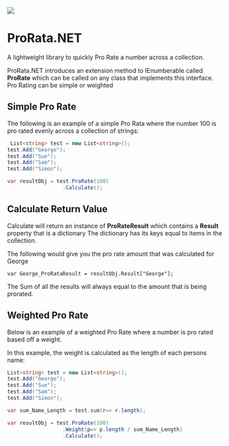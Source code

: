 <img src="https://ci.appveyor.com/api/projects/status/6ykjs2ttkx8s80yf?svg=true" />

# ProRata.NET

A lightweight library to quickly Pro Rate a number across a collection.

ProRata.NET introduces an extension method to IEnumberable<T> called **ProRate** which can be called on any class that implements this interface. Pro Rating can be simple or weighted

## Simple Pro Rate

The following is an example of a simple Pro Rata where the number 100 is pro rated evenly across a collection of strings:

```csharp
 List<string> test = new List<string>();
test.Add("George");
test.Add("Sue");
test.Add("Sam");
test.Add("Simon");

var resultObj = test.ProRate(100)
                  .Calculate();
```

## Calculate Return Value

Calculate will return an instance of **ProRateResult<T>** which contains a **Result** property that is a dictionary
The dictionary has its keys equal to items in the collection. 

The following would give you the pro rate amount that was calculated for George

```
var George_ProRataResult = resultObj.Result["George"];
```

The Sum of all the results will always equal to the amount that is being prorated.

## Weighted Pro Rate

Below is an example of a weighted Pro Rate where a number is pro rated based off a weight. 

In this example, the weight is calculated as the length of each persons name:

```csharp
List<string> test = new List<string>();
test.Add("George");
test.Add("Sue");
test.Add("Sam");
test.Add("Simon");

var sum_Name_Length = test.sum(r=> r.length);

var resultObj = test.ProRate(100)
                  .Weight(p=> p.length / sum_Name_Length)
                  .Calculate();
```
